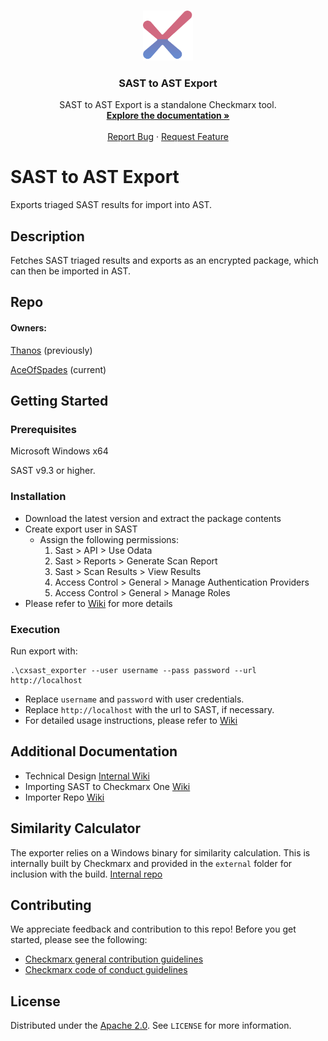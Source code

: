 <!-- PROJECT LOGO -->
<br />
<p align="center">
  <a href="">
    <img src="./logo.png" alt="Logo" width="80" height="80">
  </a>

<h3 align="center">SAST to AST Export</h3>

<p align="center">
    SAST to AST Export is a standalone Checkmarx tool.
<br />
    <a href="https://docs.checkmarx.com/en/34965-68666-migrating-from-sast-to-checkmarx-one.html"><strong>Explore the documentation »</strong></a>
    <br />
    <br />
    <a href="https://github.com/Checkmarx/sast-to-ast-export/issues/new/choose">Report Bug</a>
    ·
    <a href="https://github.com/Checkmarx/sast-to-ast-export/issues/new/choose">Request Feature</a>
</p>

# SAST to AST Export

Exports triaged SAST results for import into AST.

## Description

Fetches SAST triaged results and exports as an encrypted package, which can then be imported in AST.

## Repo

#### Owners:

[Thanos](https://github.com/orgs/CheckmarxDev/teams/ast-thanos) (previously)

[AceOfSpades](https://github.com/orgs/CheckmarxDev/teams/sast-aceofspades) (current)

## Getting Started

### Prerequisites

Microsoft Windows x64

SAST v9.3 or higher.

### Installation

* Download the latest version and extract the package contents
* Create export user in SAST
  * Assign the following permissions:
    1. Sast > API > Use Odata
    2. Sast > Reports > Generate Scan Report
    3. Sast > Scan Results > View Results
    4. Access Control > General > Manage Authentication Providers
    5. Access Control > General > Manage Roles
* Please refer to [Wiki](https://docs.checkmarx.com/en/34965-68669-sast-cli-export-tool.html) for more details

### Execution

Run export with:
```
.\cxsast_exporter --user username --pass password --url http://localhost
```

 * Replace `username` and `password` with user credentials.
 * Replace `http://localhost` with the url to SAST, if necessary.
* For detailed usage instructions, please refer to [Wiki](https://docs.checkmarx.com/en/34965-68670-cxsast_exporter.html)

## Additional Documentation

* Technical Design [Internal Wiki](https://checkmarx.atlassian.net/wiki/spaces/AID/pages/5981241403/SAST+exporter+technical+design)
* Importing SAST to Checkmarx One [Wiki](https://docs.checkmarx.com/en/34965-68672-importing-sast-to-checkmarx-one.html)
* Importer Repo [Wiki](https://github.com/CheckmarxDev/sast-migration)

## Similarity Calculator

The exporter relies on a Windows binary for similarity calculation.
This is internally built by Checkmarx and provided in the `external` folder for inclusion with the build. 
[Internal repo](https://github.com/CheckmarxDev/ast-sast-similarity-calculator)

## Contributing

We appreciate feedback and contribution to this repo! Before you get started, please see the following:

- [Checkmarx general contribution guidelines](CONTRIBUTING.md)
- [Checkmarx code of conduct guidelines](CODE-OF-CONDUCT.md)

## License
Distributed under the [Apache 2.0](LICENSE). See `LICENSE` for more information.
